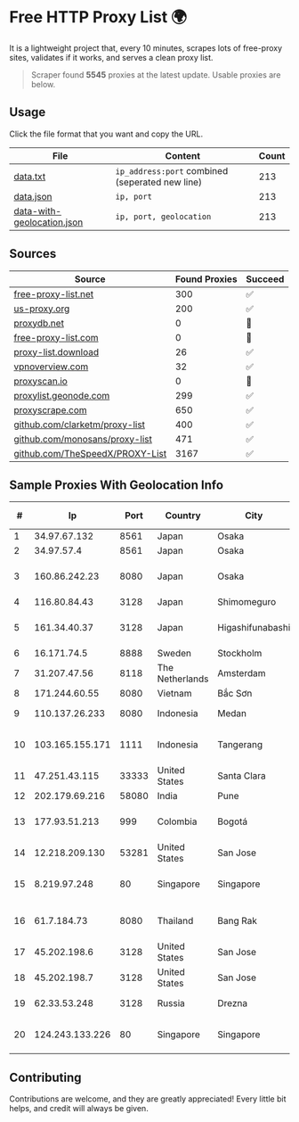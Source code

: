 
# Free HTTP Proxy List 🌍

It is a lightweight project that, every 10 minutes, scrapes lots of free-proxy sites, validates if it works, and serves a clean proxy list.


> Scraper found **5545** proxies at the latest update. Usable proxies are below.

## Usage

Click the file format that you want and copy the URL.


|File|Content|Count|
|----|-------|-----|
|[data.txt](https://raw.githubusercontent.com/themiralay/Proxy-List-World/master/data.txt)|`ip_address:port` combined (seperated new line)|213|
|[data.json](https://raw.githubusercontent.com/themiralay/Proxy-List-World/master/data.json)|`ip, port`|213|
|[data-with-geolocation.json](https://raw.githubusercontent.com/themiralay/Proxy-List-World/master/data-with-geolocation.json)|`ip, port, geolocation`|213|

## Sources

|Source|Found Proxies|Succeed|
|------|-------------|-------|
|[free-proxy-list.net](https://free-proxy-list.net)|300|✅|
|[us-proxy.org](https://www.us-proxy.org)|200|✅|
|[proxydb.net](http://proxydb.net)|0|🚫|
|[free-proxy-list.com](https://free-proxy-list.com/?page=&port=&type%5B%5D=http&type%5B%5D=https&up_time=0&search=Search)|0|🚫|
|[proxy-list.download](https://www.proxy-list.download/HTTP)|26|✅|
|[vpnoverview.com](https://vpnoverview.com/privacy/anonymous-browsing/free-proxy-servers)|32|✅|
|[proxyscan.io](https://www.proxyscan.io)|0|🚫|
|[proxylist.geonode.com](https://proxylist.geonode.com/api/proxy-list?limit=300&page=1&sort_by=lastChecked&sort_type=desc&protocols=http,https)|299|✅|
|[proxyscrape.com](https://api.proxyscrape.com/v2/?request=displayproxies&protocol=http&timeout=10000&country=all&ssl=all&anonymity=all)|650|✅|
|[github.com/clarketm/proxy-list](https://raw.githubusercontent.com/clarketm/proxy-list/master/proxy-list-raw.txt)|400|✅|
|[github.com/monosans/proxy-list](https://raw.githubusercontent.com/monosans/proxy-list/main/proxies/http.txt)|471|✅|
|[github.com/TheSpeedX/PROXY-List](https://raw.githubusercontent.com/TheSpeedX/PROXY-List/master/http.txt)|3167|✅|


## Sample Proxies With Geolocation Info

|#|Ip|Port|Country|City|Internet Service Provider|
|-|--|----|-------|----|-------------------------|
|1|34.97.67.132|8561|Japan|Osaka|Google LLC|
|2|34.97.57.4|8561|Japan|Osaka|Google LLC|
|3|160.86.242.23|8080|Japan|Osaka|Sony Network Communications Inc|
|4|116.80.84.43|3128|Japan|Shimomeguro|InfoSphere|
|5|161.34.40.37|3128|Japan|Higashifunabashi|NTT PC Communications, Inc.|
|6|16.171.74.5|8888|Sweden|Stockholm|Amazon.com|
|7|31.207.47.56|8118|The Netherlands|Amsterdam|Hostkey B.V.|
|8|171.244.60.55|8080|Vietnam|Bắc Sơn|VIETEL|
|9|110.137.26.233|8080|Indonesia|Medan|PT. TELKOM INDONESIA|
|10|103.165.155.171|1111|Indonesia|Tangerang|PT Jaringan Keluarga Bersama|
|11|47.251.43.115|33333|United States|Santa Clara|Alibaba Cloud LLC|
|12|202.179.69.216|58080|India|Pune|Ankhnet|
|13|177.93.51.213|999|Colombia|Bogotá|TV AZTECA SUCURSAL COLOMBIA|
|14|12.218.209.130|53281|United States|San Jose|AT&T Services, Inc.|
|15|8.219.97.248|80|Singapore|Singapore|Alibaba Cloud (Singapore) Private Limited|
|16|61.7.184.73|8080|Thailand|Bang Rak|CAT Telecom Public Company Limited|
|17|45.202.198.6|3128|United States|San Jose|Octopus Web Solution Inc|
|18|45.202.198.7|3128|United States|San Jose|Octopus Web Solution Inc|
|19|62.33.53.248|3128|Russia|Drezna|TRANS-TELECOM|
|20|124.243.133.226|80|Singapore|Singapore|Huawei International Pte. Ltd.|



## Contributing

Contributions are welcome, and they are greatly appreciated! Every
little bit helps, and credit will always be given.

